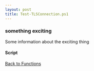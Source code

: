 ```yaml
---
layout: post
title: Test-TLSConnection.ps1
---
```


### something exciting

Some information about the exciting thing

#### Script

<script src="https://gist-it.appspot.com/github.com/BanterBoy/scripts-blog/blob/master/PowerShell/functions/Test-TLSConnection.ps1"></script>

<a href="/menu/_pages/functions.html">Back to Functions</a>

